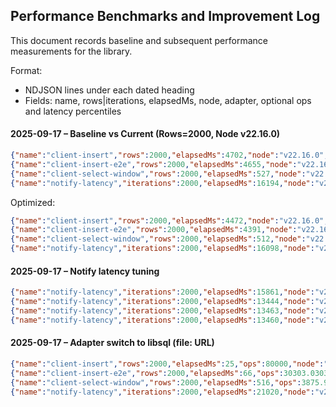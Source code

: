 ## Performance Benchmarks and Improvement Log

This document records baseline and subsequent performance measurements for the library.

Format:
- NDJSON lines under each dated heading
- Fields: name, rows|iterations, elapsedMs, node, adapter, optional ops and latency percentiles

#### 2025-09-17 – Baseline vs Current (Rows=2000, Node v22.16.0)
```json
{"name":"client-insert","rows":2000,"elapsedMs":4702,"node":"v22.16.0","adapter":"sqlite(sql.js)"}
{"name":"client-insert-e2e","rows":2000,"elapsedMs":4655,"node":"v22.16.0","adapter":"sqlite(sql.js)"}
{"name":"client-select-window","rows":2000,"elapsedMs":527,"node":"v22.16.0","adapter":"sqlite(sql.js)"}
{"name":"notify-latency","iterations":2000,"elapsedMs":16194,"node":"v22.16.0","adapter":"sqlite(sql.js)","p50":3,"p90":4,"p99":6,"avg":3}
```

Optimized:
```json
{"name":"client-insert","rows":2000,"elapsedMs":4472,"node":"v22.16.0","adapter":"sqlite(sql.js)"}
{"name":"client-insert-e2e","rows":2000,"elapsedMs":4391,"node":"v22.16.0","adapter":"sqlite(sql.js)"}
{"name":"client-select-window","rows":2000,"elapsedMs":512,"node":"v22.16.0","adapter":"sqlite(sql.js)"}
{"name":"notify-latency","iterations":2000,"elapsedMs":16098,"node":"v22.16.0","adapter":"sqlite(sql.js)","p50":3,"p90":4,"p99":5,"avg":3,"ops":124.2575894236216}
```

#### 2025-09-17 – Notify latency tuning
```json
{"name":"notify-latency","iterations":2000,"elapsedMs":15861,"node":"v22.16.0","adapter":"sqlite(sql.js)","p50":3,"p90":4,"p99":5,"avg":3,"ops":126.09545425887396}
{"name":"notify-latency","iterations":2000,"elapsedMs":13444,"node":"v22.16.0","adapter":"sqlite(sql.js)","p50":1,"p90":2,"p99":3,"avg":1,"ops":148.76524843796489}
{"name":"notify-latency","iterations":2000,"elapsedMs":13463,"node":"v22.16.0","adapter":"sqlite(sql.js)","p50":1,"p90":2,"p99":4,"avg":1,"ops":148.55529971031717}
{"name":"notify-latency","iterations":2000,"elapsedMs":13460,"node":"v22.16.0","adapter":"sqlite(sql.js)","p50":1,"p90":2,"p99":4,"avg":1,"ops":148.58841010401187}
```

#### 2025-09-17 – Adapter switch to libsql (file: URL)
```json
{"name":"client-insert","rows":2000,"elapsedMs":25,"ops":80000,"node":"v22.16.0","adapter":"libsql(file)"}
{"name":"client-insert-e2e","rows":2000,"elapsedMs":66,"ops":30303.0303030303,"node":"v22.16.0","adapter":"libsql(file)"}
{"name":"client-select-window","rows":2000,"elapsedMs":516,"ops":3875.968992248062,"node":"v22.16.0","adapter":"libsql(file)"}
{"name":"notify-latency","iterations":2000,"elapsedMs":21020,"node":"v22.16.0","adapter":"libsql(file)","p50":5,"p90":7,"p99":9,"avg":5,"ops":95.14747859181732}
```


